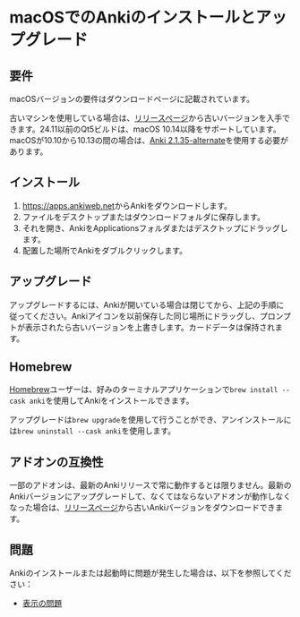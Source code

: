 # macOSでのAnkiのインストールとアップグレード

<!-- toc -->

## 要件

macOSバージョンの要件はダウンロードページに記載されています。

古いマシンを使用している場合は、[リリースページ](https://github.com/ankitects/anki/releases)から古いバージョンを入手できます。24.11以前のQt5ビルドは、macOS 10.14以降をサポートしています。macOSが10.10から10.13の間の場合は、[Anki 2.1.35-alternate](https://github.com/ankitects/anki/releases/tag/2.1.35)を使用する必要があります。

## インストール

1. <https://apps.ankiweb.net>からAnkiをダウンロードします。
2. ファイルをデスクトップまたはダウンロードフォルダに保存します。
3. それを開き、AnkiをApplicationsフォルダまたはデスクトップにドラッグします。
4. 配置した場所でAnkiをダブルクリックします。

## アップグレード

アップグレードするには、Ankiが開いている場合は閉じてから、上記の手順に従ってください。Ankiアイコンを以前保存した同じ場所にドラッグし、プロンプトが表示されたら古いバージョンを上書きします。カードデータは保持されます。

## Homebrew

[Homebrew](https://brew.sh/)ユーザーは、好みのターミナルアプリケーションで`brew install --cask anki`を使用してAnkiをインストールできます。

アップグレードは`brew upgrade`を使用して行うことができ、アンインストールには`brew uninstall --cask anki`を使用します。

## アドオンの互換性

一部のアドオンは、最新のAnkiリリースで常に動作するとは限りません。最新のAnkiバージョンにアップグレードして、なくてはならないアドオンが動作しなくなった場合は、[リリースページ](https://github.com/ankitects/anki/releases)から古いAnkiバージョンをダウンロードできます。

## 問題

Ankiのインストールまたは起動時に問題が発生した場合は、以下を参照してください：
- [表示の問題](display-issues.md)